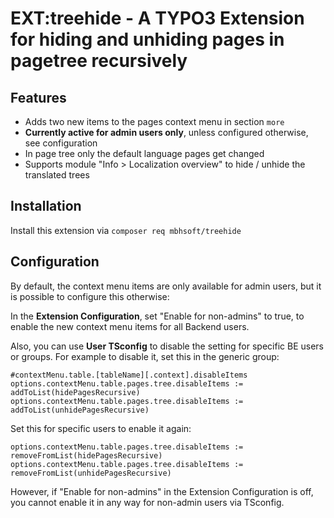
# EXT:treehide - A TYPO3 Extension for hiding and unhiding pages in pagetree recursively

## Features
- Adds two new items to the pages context menu in section `more`
- **Currently active for admin users only**, unless configured otherwise, see configuration
- In page tree only the default language pages get changed
- Supports module "Info > Localization overview" to hide / unhide the translated trees

## Installation

Install this extension via `composer req mbhsoft/treehide`

## Configuration

By default, the context menu items are only available for admin users, but it
is possible to configure this otherwise:

In the **Extension Configuration**, set "Enable for non-admins" to true, to
enable the new context menu items for all Backend users.

Also, you can use **User TSconfig** to disable the setting for specific
BE users or groups. For example to disable it, set this in the generic group:

    #contextMenu.table.[tableName][.context].disableItems
    options.contextMenu.table.pages.tree.disableItems := addToList(hidePagesRecursive)
    options.contextMenu.table.pages.tree.disableItems := addToList(unhidePagesRecursive)

Set this for specific users to enable it again:

    options.contextMenu.table.pages.tree.disableItems := removeFromList(hidePagesRecursive)
    options.contextMenu.table.pages.tree.disableItems := removeFromList(unhidePagesRecursive)

However, if "Enable for non-admins" in the Extension Configuration is off, you
cannot enable it in any way for non-admin users via TSconfig.
